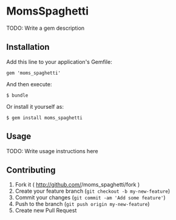 # MomsSpaghetti

TODO: Write a gem description

## Installation

Add this line to your application's Gemfile:

    gem 'moms_spaghetti'

And then execute:

    $ bundle

Or install it yourself as:

    $ gem install moms_spaghetti

## Usage

TODO: Write usage instructions here

## Contributing

1. Fork it ( http://github.com/<my-github-username>/moms_spaghetti/fork )
2. Create your feature branch (`git checkout -b my-new-feature`)
3. Commit your changes (`git commit -am 'Add some feature'`)
4. Push to the branch (`git push origin my-new-feature`)
5. Create new Pull Request
